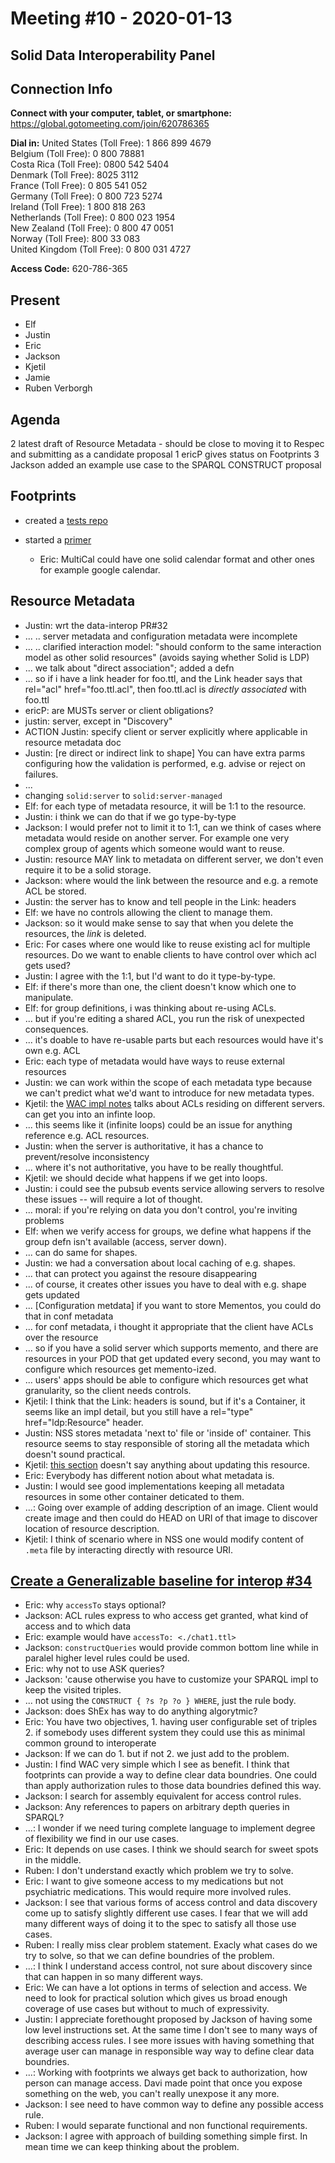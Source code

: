 # Meeting #10 - 2020-01-13
## Solid Data Interoperability Panel

## Connection Info
__Connect with your computer, tablet, or smartphone:__
https://global.gotomeeting.com/join/620786365

__Dial in:__
United States (Toll Free): 1 866 899 4679  
Belgium (Toll Free): 0 800 78881  
Costa Rica (Toll Free): 0800 542 5404  
Denmark (Toll Free): 8025 3112  
France (Toll Free): 0 805 541 052  
Germany (Toll Free): 0 800 723 5274  
Ireland (Toll Free): 1 800 818 263  
Netherlands (Toll Free): 0 800 023 1954  
New Zealand (Toll Free): 0 800 47 0051  
Norway (Toll Free): 800 33 083  
United Kingdom (Toll Free): 0 800 031 4727

__Access Code:__ 620-786-365

## Present
 - Elf
 - Justin
 - Eric
 - Jackson
 - Kjetil
 - Jamie
 - Ruben Verborgh

## Agenda

2 latest draft of Resource Metadata
    - should be close to moving it to Respec and submitting as a candidate proposal
1 ericP gives status on Footprints
3 Jackson added an example use case to the SPARQL CONSTRUCT proposal

## Footprints

- created a [tests repo](https://github.com/janeirodigital/footprint-tests)

- started a [primer](https://janeirodigital.github.io/footprint-tests/primer)
  - Eric: MultiCal could have one solid calendar format and other ones for example google calendar.

## Resource Metadata

- Justin: wrt the data-interop PR#32
- ... .. server metadata and configuration metadata were incomplete
- ... .. clarified interaction model: "should conform to the same interaction model as other solid resources" (avoids saying whether Solid is LDP)
- ... we talk about "direct association"; added a defn
- ... so if i have a link header for foo.ttl, and the Link header says that rel="acl" href="foo.ttl.acl", then foo.ttl.acl is *directly associated* with foo.ttl
- ericP: are MUSTs server or client obligations?
- justin: server, except in "Discovery"
- ACTION Justin: specify client or server explicitly where applicable in resource metadata doc
- Justin: [re direct or indirect link to shape] You can have extra parms configuring how the validation is performed, e.g. advise or reject on failures.
- ...
- changing `solid:server` to `solid:server-managed`
- Elf: for each type of metadata resource, it will be 1:1 to the resource.
- Justin: i think we can do that if we go type-by-type
- Jackson: I would prefer not to limit it to 1:1, can we think of cases where metadata would reside on another server. For example one very complex group of agents which someone would want to reuse.
- Justin: resource MAY link to metadata on different server, we don't even require it to be a solid storage.
- Jackson: where would the link between the resource and e.g. a remote ACL be stored.
- Justin: the server has to know and tell people in the Link: headers
- Elf: we have no controls allowing the client to manage them.
- Jackson: so it would make sense to say that when you delete the resources, the *link* is deleted.
- Eric: For cases where one would like to reuse existing acl for multiple resources. Do we want to enable clients to have control over which acl gets used?
- Justin: I agree with the 1:1, but I'd want to do it type-by-type.
- Elf: if there's more than one, the client doesn't know which one to manipulate.
- Elf: for group definitions, i was thinking about re-using ACLs.
- ... but if you're editing a shared ACL, you run the risk of unexpected consequences.
- ... it's doable to have re-usable parts but each resources would have it's own e.g. ACL
- Eric: each type of metadata would have ways to reuse external resources
- Justin: we can work within the scope of each metadata type because we can't predict what we'd want to introduce for new metadata types.
- Kjetil: the [WAC impl notes](https://github.com/solid/web-access-control-spec/blob/master/README.md#group-listings---implementation-notes) talks about ACLs residing on different servers. can get you into an infinte loop.
- ... this seems like it (infinite loops) could be an issue for anything reference e.g. ACL resources.
- Justin: when the server is authoritative, it has a chance to prevent/resolve inconsistency
- ... where it's not authoritative, you have to be really thoughtful.
- Kjetil: we should decide what happens if we get into loops.
- Justin: i could see the pubsub events service allowing servers to resolve these issues -- will require a lot of thought.
- ... moral: if you're relying on data you don't control, you're inviting problems
- Elf: when we verify access for groups, we define what happens if the group defn isn't available (access, server down).
- ... can do same for shapes.
- Justin: we had a conversation about local caching of e.g. shapes.
- ... that can protect you against the resoure disappearing
- ... of course, it creates other issues you have to deal with e.g. shape gets updated
- ... [Configuration metdata] if you want to store Mementos, you could do that in conf metadata
- ... for conf metadata, i thought it appropriate that the client have ACLs over the resource
- ... so if you have a solid server which supports memento, and there are resources in your POD that get updated every second, you may want to configure which resources get memento-ized.
- ... users' apps should be able to configure which resources get what granularity, so the client needs controls.
- Kjetil: I think that the Link: headers is sound, but if it's a Container, it seems like an impl detail, but you still have a rel="type" href="ldp:Resource" header.
- Justin: NSS stores metadata 'next to' file or 'inside of' container. This resource seems to stay responsible of storing all the metadata which doesn't sound practical.
- Kjetil: [this section](https://github.com/solid/solid-spec/blob/master/content-representation.md#metadata) doesn't say anything about updating this resource.
- Eric: Everybody has different notion about what metadata is.
- Justin: I would see good implementations keeping all metadata resources in some other container deticated to them.
- ...: Going over example of adding description of an image. Client would create image and then could do HEAD on URI of that image to discover location of resource description.
- Kjetil: I think of scenario where in NSS one would modify content of `.meta` file by interacting directly with resource URI.

## [Create a Generalizable baseline for interop #34](https://github.com/solid/data-interoperability-panel/issues/34#issuecomment-573741883)

- Eric: why `accessTo` stays optional?
- Jackson: ACL rules express to who access get granted, what kind of access and to which data
- Eric: example would have `accessTo: <./chat1.ttl>`
- Jackson: `constructQueries` would provide common bottom line while in paralel higher level rules could be used.
- Eric: why not to use ASK queries?
- Jackson: 'cause otherwise you have to customize your SPARQL impl to keep the visited triples.
- ... not using the `CONSTRUCT { ?s ?p ?o } WHERE`, just the rule body.
- Jackson: does ShEx has way to do anything algorytmic?
- Eric: You have two objectives, 1. having user configurable set of triples 2. if somebody uses different system they could use this as minimal common ground to interoperate
- Jackson: If we can do 1. but if not 2. we just add to the problem.
- Justin: I find WAC very simple which I see as benefit. I think that footprints can provide a way to define clear data boundries. One could than apply authorization rules to those data boundries defined this way.
- Jackson: I search for assembly equivalent for access control rules.
- Jackson: Any references to papers on arbitrary depth queries in SPARQL?
- ...: I wonder if we need turing complete language to implement degree of flexibility we find in our use cases.
- Eric: It depends on use cases. I think we should search for sweet spots in the middle.
- Ruben: I don't understand exactly which problem we try to solve.
- Eric: I want to give someone access to my medications but not psychiatric medications. This would require more involved rules.
- Jackson: I see that various forms of access control and data discovery come up to satisfy slightly different use cases. I fear that we will add many different ways of doing it to the spec to satisfy all those use cases.
- Ruben: I really miss clear problem statement. Exacly what cases do we try to solve, so that we can define boundries of the problem.
- ...: I think I understand access control, not sure about discovery since that can happen in so many different ways.
- Eric: We can have a lot options in terms of selection and access. We need to look for practical solution which gives us broad enough coverage of use cases but without to much of expressivity.
- Justin: I appreciate forethought proposed by Jackson of having some low level instructions set. At the same time I don't see to many ways of describing access rules. I see more issues with having something that average user can manage in responsible way way to define clear data boundries.
- ...: Working with footprints we always get back to authorization, how person can manage access. Davi made point that once you expose something on the web, you can't really unexpose it any more.
- Jackson: I see need to have common way to define any possible access rule.
- Ruben: I would separate functional and non functional requirements.
- Jackson: I agree with approach of building something simple first. In mean time we can keep thinking about the problem.
